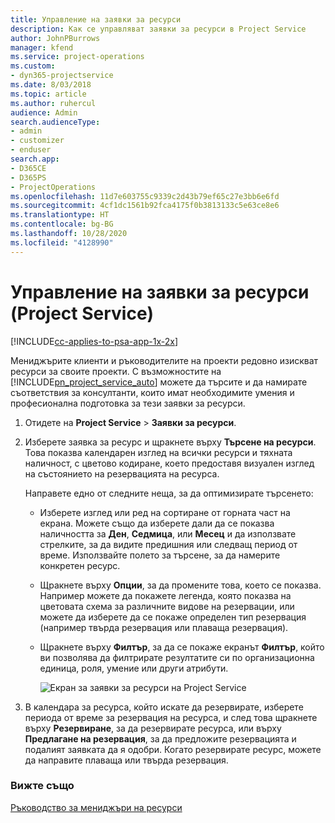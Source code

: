 ```yaml
---
title: Управление на заявки за ресурси
description: Как се управляват заявки за ресурси в Project Service
author: JohnPBurrows
manager: kfend
ms.service: project-operations
ms.custom:
- dyn365-projectservice
ms.date: 8/03/2018
ms.topic: article
ms.author: ruhercul
audience: Admin
search.audienceType:
- admin
- customizer
- enduser
search.app:
- D365CE
- D365PS
- ProjectOperations
ms.openlocfilehash: 11d7e603755c9339c2d43b79ef65c27e3bb6e6fd
ms.sourcegitcommit: 4cf1dc1561b92fca4175f0b3813133c5e63ce8e6
ms.translationtype: HT
ms.contentlocale: bg-BG
ms.lasthandoff: 10/28/2020
ms.locfileid: "4128990"
---
```

# <a name="manage-resource-requests-project-service"></a>Управление на заявки за ресурси (Project Service)

[!INCLUDE[cc-applies-to-psa-app-1x-2x](../includes/cc-applies-to-psa-app-1x-2x.md)]

Мениджърите клиенти и ръководителите на проекти редовно изискват ресурси за своите проекти. С възможностите на [!INCLUDE[pn_project_service_auto](../includes/pn-project-service-auto.md)] можете да търсите и да намирате съответствия за консултанти, които имат необходимите умения и професионална подготовка за тези заявки за ресурси.  
  
1. Отидете на **Project Service** > **Заявки за ресурси**.  
  
2. Изберете заявка за ресурс и щракнете върху **Търсене на ресурси**. Това показва календарен изглед на всички ресурси и тяхната наличност, с цветово кодиране, което предоставя визуален изглед на състоянието на резервацията на ресурса.  
  
    Направете едно от следните неща, за да оптимизирате търсенето:  
  
   -   Изберете изглед или ред на сортиране от горната част на екрана. Можете също да изберете дали да се показва наличността за **Ден**, **Седмица**, или **Месец** и да използвате стрелките, за да видите предишния или следващ период от време. Използвайте полето за търсене, за да намерите конкретен ресурс.  
  
   -   Щракнете върху **Опции**, за да промените това, което се показва. Например можете да покажете легенда, която показва на цветовата схема за различните видове на резервации, или можете да изберете да се покаже определен тип резервация (например твърда резервация или плаваща резервация).  
  
   -   Щракнете върху **Филтър**, за да се покаже екранът **Филтър**, който ви позволява да филтрирате резултатите си по организационна единица, роля, умение или други атрибути.  
  
       ![Екран за заявки за ресурси на Project Service](../psa/media/project-service-resource-request-screen.png "Екран за заявки за ресурси на Project Service")  
  
3. В календара за ресурса, който искате да резервирате, изберете периода от време за резервация на ресурса, и след това щракнете върху **Резервиране**, за да резервирате ресурса, или върху **Предлагане на резервация**, за да предложите резервацията и подалият заявката да я одобри. Когато резервирате ресурс, можете да направите плаваща или твърда резервация.  
  
### <a name="see-also"></a>Вижте също  
 [Ръководство за мениджъри на ресурси](../psa/resource-manager-guide.md)
